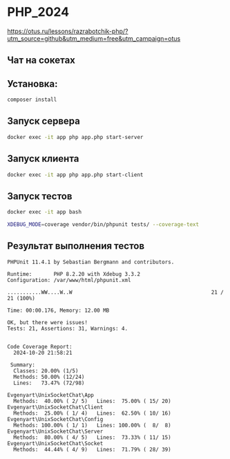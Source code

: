 # PHP_2024

https://otus.ru/lessons/razrabotchik-php/?utm_source=github&utm_medium=free&utm_campaign=otus

## Чат на сокетах

## Установка:

```sh
composer install
```

## Запуск сервера

```sh
docker exec -it app php app.php start-server
```

## Запуск клиента

```sh
docker exec -it app php app.php start-client
```

## Запуск тестов

```sh
docker exec -it app bash
```
```sh
XDEBUG_MODE=coverage vendor/bin/phpunit tests/ --coverage-text
```

## Результат выполнения тестов

```
PHPUnit 11.4.1 by Sebastian Bergmann and contributors.

Runtime:       PHP 8.2.20 with Xdebug 3.3.2
Configuration: /var/www/html/phpunit.xml

...........WW....W..W                                             21 / 21 (100%)

Time: 00:00.176, Memory: 12.00 MB

OK, but there were issues!
Tests: 21, Assertions: 31, Warnings: 4.


Code Coverage Report:
  2024-10-20 21:58:21

 Summary:
  Classes: 20.00% (1/5)
  Methods: 50.00% (12/24)
  Lines:   73.47% (72/98)

Evgenyart\UnixSocketChat\App
  Methods:  40.00% ( 2/ 5)   Lines:  75.00% ( 15/ 20)
Evgenyart\UnixSocketChat\Client
  Methods:  25.00% ( 1/ 4)   Lines:  62.50% ( 10/ 16)
Evgenyart\UnixSocketChat\Config
  Methods: 100.00% ( 1/ 1)   Lines: 100.00% (  8/  8)
Evgenyart\UnixSocketChat\Server
  Methods:  80.00% ( 4/ 5)   Lines:  73.33% ( 11/ 15)
Evgenyart\UnixSocketChat\Socket
  Methods:  44.44% ( 4/ 9)   Lines:  71.79% ( 28/ 39)

```
